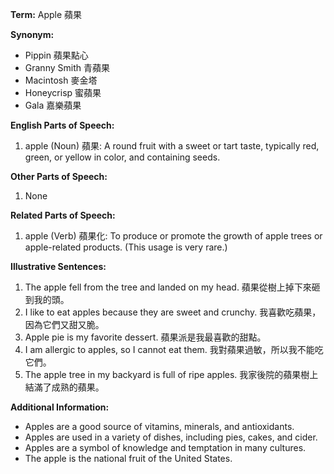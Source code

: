 **Term:** Apple 蘋果

**Synonym:**

- Pippin 蘋果點心
- Granny Smith 青蘋果
- Macintosh 麥金塔
- Honeycrisp 蜜蘋果
- Gala 嘉樂蘋果

**English Parts of Speech:**

1. apple (Noun) 蘋果: A round fruit with a sweet or tart taste, typically red, green, or yellow in color, and containing seeds.

**Other Parts of Speech:**

1. None 

**Related Parts of Speech:**

1. apple (Verb) 蘋果化: To produce or promote the growth of apple trees or apple-related products. (This usage is very rare.)

**Illustrative Sentences:**

1. The apple fell from the tree and landed on my head. 蘋果從樹上掉下來砸到我的頭。
2. I like to eat apples because they are sweet and crunchy. 我喜歡吃蘋果，因為它們又甜又脆。
3. Apple pie is my favorite dessert. 蘋果派是我最喜歡的甜點。
4. I am allergic to apples, so I cannot eat them. 我對蘋果過敏，所以我不能吃它們。
5. The apple tree in my backyard is full of ripe apples. 我家後院的蘋果樹上結滿了成熟的蘋果。

**Additional Information:**

- Apples are a good source of vitamins, minerals, and antioxidants.
- Apples are used in a variety of dishes, including pies, cakes, and cider.
- Apples are a symbol of knowledge and temptation in many cultures.
- The apple is the national fruit of the United States.